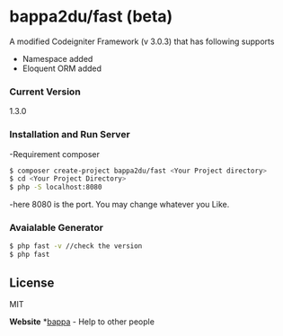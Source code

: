 # bappa2du/fast (beta)

A modified Codeigniter Framework (v 3.0.3) that has following supports

- Namespace added
- Eloquent ORM added

### Current Version
1.3.0

### Installation and Run Server
-Requirement composer
```sh
$ composer create-project bappa2du/fast <Your Project directory>
$ cd <Your Project Directory>
$ php -S localhost:8080
```
-here 8080 is the port. You may change whatever you Like.

### Avaialable Generator
```sh
$ php fast -v //check the version
$ php fast
```

License
----
MIT


**Website**
*[bappa] - Help to other people


[bappa]: <https://bappa.info>


